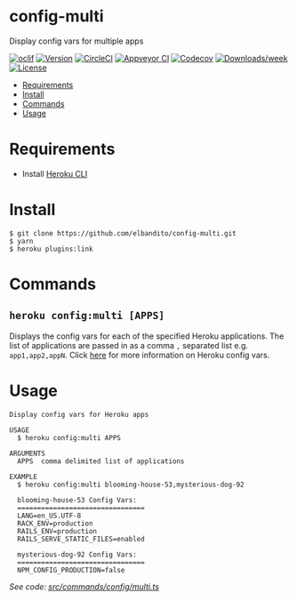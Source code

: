 config-multi
============

Display config vars for multiple apps

[![oclif](https://img.shields.io/badge/cli-oclif-brightgreen.svg)](https://oclif.io)
[![Version](https://img.shields.io/npm/v/config-multi.svg)](https://npmjs.org/package/config-multi)
[![CircleCI](https://circleci.com/gh/elbandito/config-multi/tree/master.svg?style=shield)](https://circleci.com/gh/elbandito/config-multi/tree/master)
[![Appveyor CI](https://ci.appveyor.com/api/projects/status/github/elbandito/config-multi?branch=master&svg=true)](https://ci.appveyor.com/project/elbandito/config-multi/branch/master)
[![Codecov](https://codecov.io/gh/elbandito/config-multi/branch/master/graph/badge.svg)](https://codecov.io/gh/elbandito/config-multi)
[![Downloads/week](https://img.shields.io/npm/dw/config-multi.svg)](https://npmjs.org/package/config-multi)
[![License](https://img.shields.io/npm/l/config-multi.svg)](https://github.com/elbandito/config-multi/blob/master/package.json)

<!-- toc -->
* [Requirements](#requirements)
* [Install](#install)
* [Commands](#commands)
* [Usage](#usage)
<!-- tocstop -->
# Requirements
* Install [Heroku CLI](https://devcenter.heroku.com/articles/heroku-cli#download-and-install)

# Install
<!-- usage -->
```sh-session
$ git clone https://github.com/elbandito/config-multi.git
$ yarn
$ heroku plugins:link
```
<!-- usagestop -->
# Commands
## `heroku config:multi [APPS]`

Displays the config vars for each of the specified Heroku applications.  The list of applications are passed in as a comma `,` 
separated list e.g. `app1,app2,appN`.  Click [here](https://devcenter.heroku.com/articles/config-vars) for more information on
Heroku config vars.

# Usage

```
Display config vars for Heroku apps

USAGE
  $ heroku config:multi APPS

ARGUMENTS
  APPS  comma delimited list of applications

EXAMPLE
  $ heroku config:multi blooming-house-53,mysterious-dog-92
  
  blooming-house-53 Config Vars:
  ================================
  LANG=en_US.UTF-8
  RACK_ENV=production
  RAILS_ENV=production
  RAILS_SERVE_STATIC_FILES=enabled  
  
  mysterious-dog-92 Config Vars:
  ================================
  NPM_CONFIG_PRODUCTION=false
```

_See code: [src/commands/config/multi.ts](https://github.com/elbandito/config-multi/blob/master/src/commands/config/multi.ts)_
<!-- commandsstop -->
